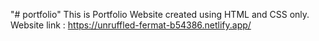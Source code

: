 "# portfolio" 
This is Portfolio Website created using HTML and CSS only.
Website link : https://unruffled-fermat-b54386.netlify.app/
